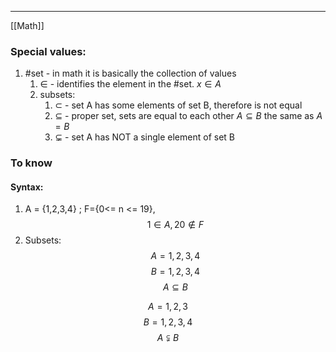 ***
[[Math]]
### Special values:
1. #set - in math it is basically the collection of values 
	1. $∈$ - identifies the element in the #set. $x ∈ A$
	2. subsets:
		1. $⊂$ - set A has some elements of set B, therefore is not equal    
		2. $⊆$ - proper set, sets are equal to each other $A ⊆ B$ the same as $A = B$  
		3. $⊊$ - set A has NOT a single element of set B
### To know

#### Syntax:
1. A = {1,2,3,4} ; F={0<= n <= 19}, $$1 ∈ A,  20 ∉ F$$
2. Subsets: 
$$A={1,2,3,4}$$
$$B={1,2,3,4}$$
$$A⊆B$$


$$A={1,2,3}$$
$$B={1,2,3,4}$$
$$A⫋B$$